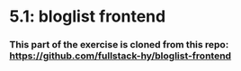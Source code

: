 # 5.1: bloglist frontend
### This part of the exercise is cloned from this repo: https://github.com/fullstack-hy/bloglist-frontend